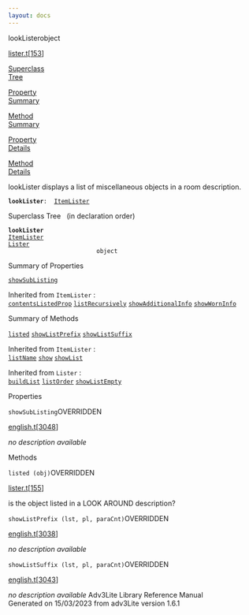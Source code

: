 ```yaml
---
layout: docs
---
```

<span class="title">lookLister</span><span class="type">object</span>

[lister.t](../file/lister.t.html)\[[153](../source/lister.t.html#153)\]

[Superclass  
Tree](#_SuperClassTree_)

[Property  
Summary](#_PropSummary_)

[Method  
Summary](#_MethodSummary_)

[Property  
Details](#_Properties_)

[Method  
Details](#_Methods_)



lookLister displays a list of miscellaneous objects in a room
description.

**`lookLister`**` :   `[`ItemLister`](../object/ItemLister.html)



<span id="_SuperClassTree_"></span>



<span class="hdln">Superclass Tree</span>   (in declaration order)



**`lookLister`**  
[`ItemLister`](../object/ItemLister.html)  
[`Lister`](../object/Lister.html)  
`                         object`  
<span id="_PropSummary_"></span>



<span class="hdln">Summary of Properties</span>  



[`showSubListing`](#showSubListing)

Inherited from `ItemLister` :  
[`contentsListedProp`](../object/ItemLister.html#contentsListedProp) [`listRecursively`](../object/ItemLister.html#listRecursively) [`showAdditionalInfo`](../object/ItemLister.html#showAdditionalInfo) [`showWornInfo`](../object/ItemLister.html#showWornInfo)



<span id="_MethodSummary_"></span>



<span class="hdln">Summary of Methods</span>  



[`listed`](#listed) [`showListPrefix`](#showListPrefix) [`showListSuffix`](#showListSuffix)

Inherited from `ItemLister` :  
[`listName`](../object/ItemLister.html#listName) [`show`](../object/ItemLister.html#show) [`showList`](../object/ItemLister.html#showList)

Inherited from `Lister` :  
[`buildList`](../object/Lister.html#buildList) [`listOrder`](../object/Lister.html#listOrder) [`showListEmpty`](../object/Lister.html#showListEmpty)

<span id="_Properties_"></span>



<span class="hdln">Properties</span>  



<span id="showSubListing"></span>

`showSubListing`<span class="rem">OVERRIDDEN</span>

[english.t](../file/english.t.html)\[[3048](../source/english.t.html#3048)\]



*no description available*



<span id="_Methods_"></span>



<span class="hdln">Methods</span>  



<span id="listed"></span>

`listed (obj)`<span class="rem">OVERRIDDEN</span>

[lister.t](../file/lister.t.html)\[[155](../source/lister.t.html#155)\]



is the object listed in a LOOK AROUND description?



<span id="showListPrefix"></span>

`showListPrefix (lst, pl, paraCnt)`<span class="rem">OVERRIDDEN</span>

[english.t](../file/english.t.html)\[[3038](../source/english.t.html#3038)\]



*no description available*



<span id="showListSuffix"></span>

`showListSuffix (lst, pl, paraCnt)`<span class="rem">OVERRIDDEN</span>

[english.t](../file/english.t.html)\[[3043](../source/english.t.html#3043)\]



*no description available*
Adv3Lite Library Reference Manual  
Generated on 15/03/2023 from adv3Lite version 1.6.1


